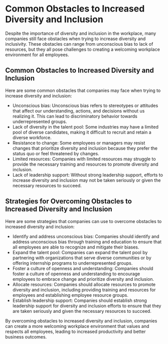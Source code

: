 Common Obstacles to Increased Diversity and Inclusion
===========================================================================================================================

Despite the importance of diversity and inclusion in the workplace, many companies still face obstacles when trying to increase diversity and inclusivity. These obstacles can range from unconscious bias to lack of resources, but they all pose challenges to creating a welcoming workplace environment for all employees.

Common Obstacles to Increased Diversity and Inclusion
-----------------------------------------------------

Here are some common obstacles that companies may face when trying to increase diversity and inclusion:

* Unconscious bias: Unconscious bias refers to stereotypes or attitudes that affect our understanding, actions, and decisions without us realizing it. This can lead to discriminatory behavior towards underrepresented groups.
* Lack of diversity in the talent pool: Some industries may have a limited pool of diverse candidates, making it difficult to recruit and retain a diverse workforce.
* Resistance to change: Some employees or managers may resist changes that prioritize diversity and inclusion because they prefer the status quo or feel threatened by changes.
* Limited resources: Companies with limited resources may struggle to provide the necessary training and resources to promote diversity and inclusion.
* Lack of leadership support: Without strong leadership support, efforts to increase diversity and inclusion may not be taken seriously or given the necessary resources to succeed.

Strategies for Overcoming Obstacles to Increased Diversity and Inclusion
------------------------------------------------------------------------

Here are some strategies that companies can use to overcome obstacles to increased diversity and inclusion:

* Identify and address unconscious bias: Companies should identify and address unconscious bias through training and education to ensure that all employees are able to recognize and mitigate their biases.
* Expand the talent pool: Companies can expand the talent pool by partnering with organizations that serve diverse communities or by offering internship programs to underrepresented groups.
* Foster a culture of openness and understanding: Companies should foster a culture of openness and understanding to encourage employees to embrace change and prioritize diversity and inclusion.
* Allocate resources: Companies should allocate resources to promote diversity and inclusion, including providing training and resources for employees and establishing employee resource groups.
* Establish leadership support: Companies should establish strong leadership support for diversity and inclusion efforts to ensure that they are taken seriously and given the necessary resources to succeed.

By overcoming obstacles to increased diversity and inclusion, companies can create a more welcoming workplace environment that values and respects all employees, leading to increased productivity and better business outcomes.
